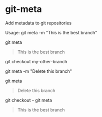 # git-meta
Add metadata to git repositories

Usage:
git meta -m "This is the best branch"

git meta
> This is the best branch

git checkout my-other-branch

git meta -m "Delete this branch"

git meta
> Delete this branch

git checkout -
git meta
> This is the best branch
